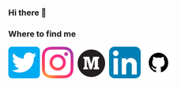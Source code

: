 ### Hi there 👋

### Where to find me
[![alt text][1.1]][1]
[![alt text][2.1]][2]
[![alt text][3.1]][3]
[![alt text][4.1]][4]
[![alt text][5.1]][5]

[1.1]: assets/twitter.png 
[2.1]: assets/instagram.png
[3.1]: assets/medium.png
[4.1]: assets/linkedin.png
[5.1]: assets/github.png

[1]: http://www.twitter.com/owenyuwono
[2]: http://instagram.com/owen.yuwono
[3]: http://owenyuwono.medium.com
[4]: http://linkedin.com/in/owenyuwono
[5]: http://www.github.com/owenyuwono
